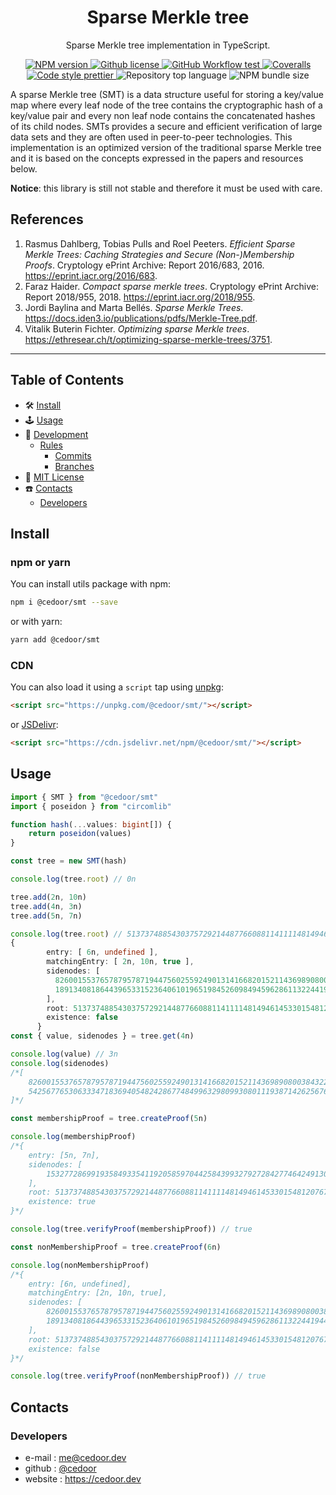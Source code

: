 <p align="center">
    <h1 align="center">
        Sparse Merkle tree
    </h1>
    <p align="center">Sparse Merkle tree implementation in TypeScript.</p>
</p>

<p align="center">
    <a href="https://www.npmjs.com/package/@cedoor/smt" target="_blank">
        <img alt="NPM version" src="https://img.shields.io/npm/v/@cedoor/smt?style=flat-square">
    </a>
    <a href="https://github.com/cedoor/sparse-merkle-tree/blob/master/LICENSE" target="_blank">
        <img alt="Github license" src="https://img.shields.io/github/license/cedoor/sparse-merkle-tree.svg?style=flat-square">
    </a>
    <a href="https://github.com/cedoor/sparse-merkle-tree/actions?query=workflow%3Atest" target="_blank">
        <img alt="GitHub Workflow test" src="https://img.shields.io/github/workflow/status/cedoor/sparse-merkle-tree/test?label=test&style=flat-square&logo=github">
    </a>
    <a href='https://coveralls.io/github/cedoor/sparse-merkle-tree?branch=main' target="_blank">
        <img alt="Coveralls" src="https://img.shields.io/coveralls/github/cedoor/sparse-merkle-tree/main?style=flat-square&logo=coveralls">
    </a>
    <a href="https://prettier.io/" target="_blank">
        <img alt="Code style prettier" src="https://img.shields.io/badge/code%20style-prettier-f8bc45?style=flat-square&logo=prettier">
    </a>
    <img alt="Repository top language" src="https://img.shields.io/github/languages/top/cedoor/network-flow-algorithms?style=flat-square&logo=typescript">
    <img alt="NPM bundle size" src="https://img.shields.io/bundlephobia/min/@cedoor/smt?style=flat-square">
</p>


A sparse Merkle tree (SMT) is a data structure useful for storing a key/value map where every leaf node of the tree contains the cryptographic hash of a key/value pair and every non leaf node contains the concatenated hashes of its child nodes. SMTs provides a secure and efficient verification of large data sets and they are often used in peer-to-peer technologies. This implementation is an optimized version of the traditional sparse Merkle tree and it is based on the concepts expressed in the papers and resources below.

**Notice**: this library is still not stable and therefore it must be used with care.

## References

1. Rasmus Dahlberg, Tobias Pulls and Roel Peeters. *Efficient Sparse Merkle Trees: Caching Strategies and Secure (Non-)Membership Proofs*. Cryptology ePrint Archive: Report 2016/683, 2016. https://eprint.iacr.org/2016/683.
2. Faraz Haider. *Compact sparse merkle trees*. Cryptology ePrint Archive: Report 2018/955, 2018. https://eprint.iacr.org/2018/955.
3. Jordi Baylina and Marta Bellés. *Sparse Merkle Trees*. https://docs.iden3.io/publications/pdfs/Merkle-Tree.pdf.
4. Vitalik Buterin Fichter. *Optimizing sparse Merkle trees*. https://ethresear.ch/t/optimizing-sparse-merkle-trees/3751.

---

## Table of Contents

-   🛠 [Install](#install)
-   🕹 [Usage](#usage)
-   🔬 [Development](#development)
    -   [Rules](#scroll-rules)
        -   [Commits](https://github.com/cedoor/cedoor/tree/main/git#commits-rules)
        -   [Branches](https://github.com/cedoor/cedoor/tree/main/git#branch-rules)
-   🧾 [MIT License](https://github.com/cedoor/sparse-merkle-tree/blob/master/LICENSE)
-   ☎️ [Contacts](#contacts)
    -   [Developers](#developers)

## Install

### npm or yarn

You can install utils package with npm:

```bash
npm i @cedoor/smt --save
```

or with yarn:

```bash
yarn add @cedoor/smt
```

### CDN

You can also load it using a `script` tap using [unpkg](https://unpkg.com/):

```html
<script src="https://unpkg.com/@cedoor/smt/"></script>
```

or [JSDelivr](https://www.jsdelivr.com/):

```html
<script src="https://cdn.jsdelivr.net/npm/@cedoor/smt/"></script>
```

## Usage

```typescript
import { SMT } from "@cedoor/smt"
import { poseidon } from "circomlib"

function hash(...values: bigint[]) {
    return poseidon(values)
}

const tree = new SMT(hash)

console.log(tree.root) // 0n

tree.add(2n, 10n)
tree.add(4n, 3n)
tree.add(5n, 7n)

console.log(tree.root) // 5137374885430375729214487766088114111148149461453301548120767853134034722842n
{
        entry: [ 6n, undefined ],
        matchingEntry: [ 2n, 10n, true ],
        sidenodes: [
          8260015537657879578719447560255924901314166820152114369890800384322230220665n,
          18913408186443965331523640610196519845260984945962861132244194469219759309914n
        ],
        root: 5137374885430375729214487766088114111148149461453301548120767853134034722842n,
        existence: false
      }
const { value, sidenodes } = tree.get(4n)

console.log(value) // 3n
console.log(sidenodes) 
/*[
    8260015537657879578719447560255924901314166820152114369890800384322230220665n,
    5425677653063334718369405482428677484996329809930801119387142625676133786812n
]*/

const membershipProof = tree.createProof(5n)

console.log(membershipProof)
/*{
    entry: [5n, 7n],
    sidenodes: [
        15327728699193584933541192058597044258439932792728427746424913008102980962481n
    ],
    root: 5137374885430375729214487766088114111148149461453301548120767853134034722842n,
    existence: true
}*/

console.log(tree.verifyProof(membershipProof)) // true

const nonMembershipProof = tree.createProof(6n)

console.log(nonMembershipProof)
/*{
    entry: [6n, undefined],
    matchingEntry: [2n, 10n, true],
    sidenodes: [
        8260015537657879578719447560255924901314166820152114369890800384322230220665n,
        18913408186443965331523640610196519845260984945962861132244194469219759309914n
    ],
    root: 5137374885430375729214487766088114111148149461453301548120767853134034722842n,
    existence: false
}*/

console.log(tree.verifyProof(nonMembershipProof)) // true
```

## Contacts

### Developers

-   e-mail : me@cedoor.dev
-   github : [@cedoor](https://github.com/cedoor)
-   website : https://cedoor.dev
